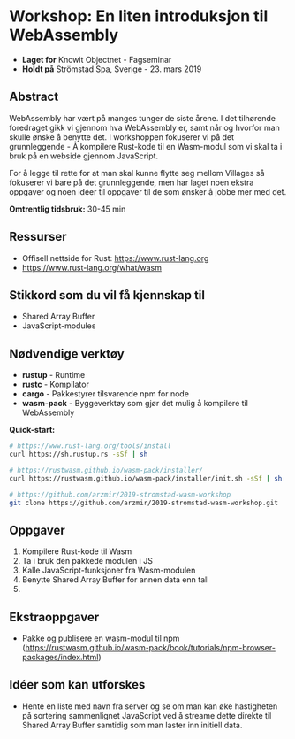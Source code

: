 # Workshop: En liten introduksjon til WebAssembly
- **Laget for** Knowit Objectnet - Fagseminar
- **Holdt på** Strömstad Spa, Sverige - 23. mars 2019

## Abstract
WebAssembly har vært på manges tunger de siste årene. I det tilhørende foredraget gikk vi gjennom hva WebAssembly er, samt når og hvorfor man skulle ønske å benytte det. I workshoppen fokuserer vi på det grunnleggende - Å kompilere Rust-kode til en Wasm-modul som vi skal ta i bruk på en webside gjennom JavaScript.

For å legge til rette for at man skal kunne flytte seg mellom Villages så fokuserer vi bare på det grunnleggende, men har laget noen ekstra oppgaver og noen idéer til oppgaver til de som ønsker å jobbe mer med det.

**Omtrentlig tidsbruk:** 30-45 min


## Ressurser
- Offisell nettside for Rust: https://www.rust-lang.org
- https://www.rust-lang.org/what/wasm


## Stikkord som du vil få kjennskap til
- Shared Array Buffer
- JavaScript-modules

## Nødvendige verktøy
- **rustup** - Runtime
- **rustc** - Kompilator
- **cargo** - Pakkestyrer tilsvarende npm for node
- **wasm-pack** - Byggeverktøy som gjør det mulig å kompilere til WebAssembly

**Quick-start:**
```bash
# https://www.rust-lang.org/tools/install
curl https://sh.rustup.rs -sSf | sh

# https://rustwasm.github.io/wasm-pack/installer/
curl https://rustwasm.github.io/wasm-pack/installer/init.sh -sSf | sh

# https://github.com/arzmir/2019-stromstad-wasm-workshop
git clone https://github.com/arzmir/2019-stromstad-wasm-workshop.git
```

## Oppgaver
1. Kompilere Rust-kode til Wasm
2. Ta i bruk den pakkede modulen i JS
3. Kalle JavaScript-funksjoner fra Wasm-modulen
4. Benytte Shared Array Buffer for annen data enn tall
5.


## Ekstraoppgaver
- Pakke og publisere en wasm-modul til npm (https://rustwasm.github.io/wasm-pack/book/tutorials/npm-browser-packages/index.html)

## Idéer som kan utforskes
- Hente en liste med navn fra server og se om man kan øke hastigheten på sortering sammenlignet JavaScript ved å streame dette direkte til Shared Array Buffer samtidig som man laster inn initiell data.